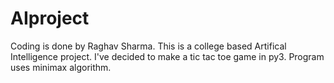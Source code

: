 # AIproject
Coding is done by Raghav Sharma.
This is a college based Artifical Intelligence project. I've decided to make a tic tac toe game in py3.
Program uses minimax algorithm.

